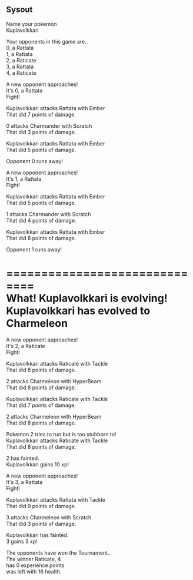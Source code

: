 ## Sysout
  
Name your pokemon  
Kuplavolkkari  
  
Your opponents in this game are..  
0, a Rattata  
1, a Rattata  
2, a Raticate  
3, a Rattata  
4, a Raticate  
  
A new opponent approaches!  
It's 0, a Rattata  
Fight!  
  
Kuplavolkkari attacks Rattata with Ember  
That did 7 points of damage.  
  
0 attacks Charmander with Scratch  
That did 3 points of damage.  
  
Kuplavolkkari attacks Rattata with Ember  
That did 5 points of damage.  
  
Opponent 0 runs away!  
  
A new opponent approaches!  
It's 1, a Rattata  
Fight!  
  
Kuplavolkkari attacks Rattata with Ember  
That did 5 points of damage.  
  
1 attacks Charmander with Scratch  
That did 4 points of damage.  
  
Kuplavolkkari attacks Rattata with Ember  
That did 6 points of damage.  
  
Opponent 1 runs away!  
  
==============================  
What! Kuplavolkkari is evolving!  
Kuplavolkkari has evolved to Charmeleon  
==============================  
  
A new opponent approaches!  
It's 2, a Raticate  
Fight!  
  
Kuplavolkkari attacks Raticate with Tackle  
That did 6 points of damage.  
  
2 attacks Charmeleon with HyperBeam  
That did 8 points of damage.  
  
Kuplavolkkari attacks Raticate with Tackle  
That did 7 points of damage.  
  
2 attacks Charmeleon with HyperBeam  
That did 8 points of damage.  
  
Pokemon 2 tries to run but is too stubborn to!  
Kuplavolkkari attacks Raticate with Tackle  
That did 8 points of damage.  
  
2 has fainted.  
Kuplavolkkari gains 10 xp!  
  
  
A new opponent approaches!  
It's 3, a Rattata  
Fight!  
  
Kuplavolkkari attacks Rattata with Tackle  
That did 9 points of damage.  
  
3 attacks Charmeleon with Scratch  
That did 3 points of damage.  
  
Kuplavolkkari has fainted.  
3 gains 3 xp!  
  
The opponents have won the Tournament..  
The winner Raticate, 4  
has 0 experience points  
was left with 16 health.  